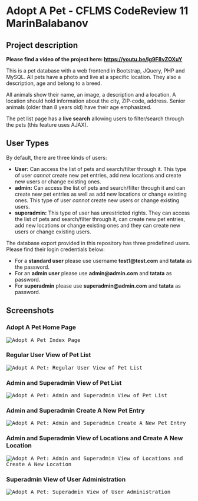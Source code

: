 # Adopt A Pet - CFLMS CodeReview 11 MarinBalabanov

## Project description

__Please find a video of the project here: https://youtu.be/Ig9F8vZOXuY__

This is a pet database with a web frontend in Bootstrap, JQuery, PHP and MySQL. All pets have a photo and live at a specific location. They also a description, age and belong to a breed.

All animals show their name, an image, a description and a location. A location should hold information about the city, ZIP-code, address. Senior animals (older than 8 years old) have their age emphasized.

The pet list page has a __live search__ allowing users to  filter/search through the pets (this feature uses AJAX).

## User Types
By default, there are three kinds of users:
- __User:__ Can access the list of pets and search/filter through it. This type of user _cannot_ create new pet entries, add new locations and create new users or change existing ones. 
- __admin:__ Can access the list of pets and search/filter through it and can create new pet entries as well as add new locations or change existing ones. This type of user _cannot_ create new users or change existing users.
- __superadmin:__ This type of user has unrestricted rights. They can access the list of pets and search/filter through it, can create new pet entries, add new locations or change existing ones and they can create new users or change existing users.

The database export provided in this repository has three predefined users. Please find their login credentials below:
- For a __standard user__ please use username __test1@test.com__ and __tatata__ as the password.
- For an __admin user__ please use __admin@admin.com__ and __tatata__ as password.
- For __superadmin__ please use __superadmin@admin.com__ and __tatata__ as password.

## Screenshots

### Adopt A Pet Home Page
<kbd>![Adopt A Pet Index Page](assets/screenshot-index.png)</kbd>

### Regular User View of Pet List
<kbd>![Adopt A Pet: Regular User View of Pet List](assets/screenshot-user.png)</kbd>

### Admin and Superadmin View of Pet List
<kbd>![Adopt A Pet: Admin and Superadmin View of Pet List](assets/screenshot-superadmin.png)</kbd>

### Admin and Superadmin Create A New Pet Entry
<kbd>![Adopt A Pet: Admin and Superadmin Create A New Pet Entry](assets/screenshot-petentry.png)</kbd>

### Admin and Superadmin View of Locations and Create A New Location
<kbd>![Adopt A Pet: Admin and Superadmin View of Locations and Create A New Location](assets/screenshot-locations.png)</kbd>

### Superadmin View of User Administration
<kbd>![Adopt A Pet: Superadmin View of User Administration](assets/screenshot-useradministration.png)</kbd>
